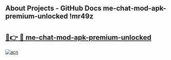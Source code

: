 ## About Projects - GitHub Docs me-chat-mod-apk-premium-unlocked !mr49z

# <h2><a href="https://andorid.site?title=me-chat-mod-apk-premium-unlocked&ref=13PRO">🔗👉 🔴 me-chat-mod-apk-premium-unlocked</a></h2>

[![acn](https://github.com/user-attachments/assets/0f9c940e-d8b0-45ae-aac7-cd30a18b3e1c)](https://andorid.site?title=me-chat-mod-apk-premium-unlocked&ref=13PRO)


